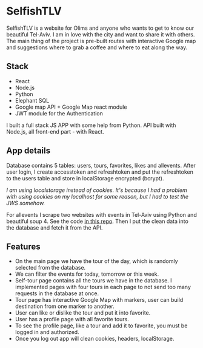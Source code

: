 # SelfishTLV 

SelfishTLV is a website for Olims and anyone who wants to get to know our beautiful Tel-Aviv. I am in love with the city and want to share it with others. The main thing of the project is pre-built routes with interactive Google map and suggestions where to grab a coffee and where to eat along the way. 

## Stack
* React
* Node.js
* Python
* Elephant SQL
* Google map API + Google Map react module
* JWT module for the Authentication

I built a full stack JS APP with some help from Python. API built with Node.js, all front-end part - with React.

## App details

Database contains 5 tables: users, tours, favorites, likes and allevents.
After user login, I create accesstoken and refreshtoken and put the refreshtoken to the users table and store in localStorage encrypted (bcrypt).

*I am using localstorage instead of cookies. It's because I had a problem with using cookies on my localhost for some reason, but I had to test the JWS somehow.* 

For allevents I scrape two websites with events in Tel-Aviv using Python and beautiful soup 4. See the code [in this repo](https://github.com/DiGureev/Hackathon-Python). Then I put the clean data into the database and fetch it from the API.

## Features
* On the main page we have the tour of the day, which is randomly selected from the database.
* We can filter the events for today, tomorrow or this week.
* Self-tour page contains all the tours we have in the database. I implemented pages with four tours in each page to not send too many requests in the database at once.
* Tour page has interactive Google Map with markers, user can build destination from one marker to another.
* User can like or dislike the tour and put it into favorite.
* User has a profile page with all favorite tours.
* To see the profile page, like a tour and add it to favorite, you must be logged in and authorized.
* Once you log out app will clean cookies, headers, localStorage.




